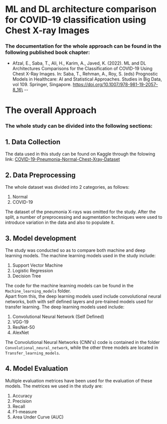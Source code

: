 # ML and DL architecture comparison for COVID-19 classification using Chest X-ray Images
### The documentation for the whole approach can be found in the following published book chapter:
- Afzal, E., Saba, T., Ali, H., Karim, A., Javed, K. (2022). ML and DL Architectures Comparisons for the Classification of COVID-19 Using Chest X-Ray Images. In: Saba, T., Rehman, A., Roy, S. (eds) Prognostic Models in Healthcare: AI and Statistical Approaches. Studies in Big Data, vol 109. Springer, Singapore. https://doi.org/10.1007/978-981-19-2057-8_16\
--
# The overall Approach
### The whole study can be divided into the following sections:
## 1. Data Collection
The data used in this study can be found on Kaggle through the folowing link:
[COVID-19-Pneumonia-Normal-Chest-Xray-Dataset](https://www.kaggle.com/amanullahasraf/covid19-pneumonia-normal-chest-xray-pa-dataset)

## 2. Data Preprocessing
The whole dataset was divided into 2 categories, as follows:
1. Normal
2. COVID-19

The dataset of the pneumonia X-rays was omitted for the study. After the split, a number of preprocessing and augmentation techniques were used to introduce variation in the data and also to populate it.
## 3. Model development
The study was conducted so as to compare both machine and deep learning models. The machine learning models used in the study include:
1. Support Vector Machine
2. Logistic Regression
3. Decision Tree

The code for the machine learning models can be found in the `Machine_learning_models` folder.\
Apart from this, the deep learning models used include convolutional neural networks, both with self defined layers and pre-trained models used for transfer learning. The deep learning models used include:
1. Convolutional Neural Network (Self Defined)
2. VGG-19
3. ResNet-50
4. AlexNet

The Convolutional Neural Networks (CNN's) code is contained in the folder `Convolutional_neural_network`, while the other three models are located in `Transfer_learning_models`.

## 4. Model Evaluation
Multiple evaluation metrices have been used for the evaluation of these models. The metrices we used in the study are:
1. Accuracy
2. Precision
3. Recall
4. F1-measure
5. Area Under Curve (AUC)
